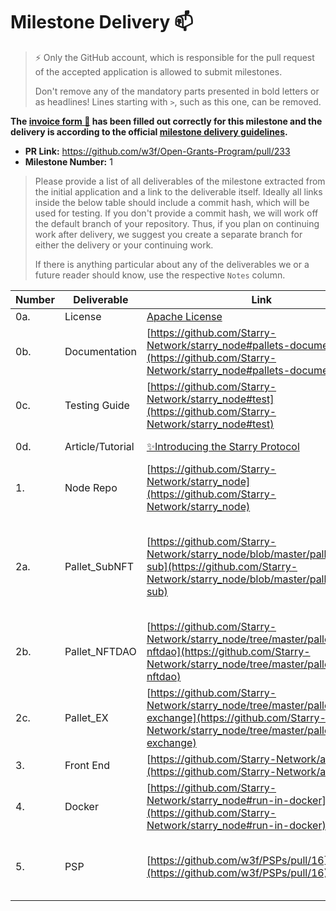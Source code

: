 # Milestone Delivery :mailbox:

> ⚡ Only the GitHub account, which is responsible for the pull request of the accepted application is allowed to submit milestones. 
> 
> Don't remove any of the mandatory parts presented in bold letters or as headlines! Lines starting with `>`, such as this one, can be removed.

**The [invoice form :pencil:](https://forms.gle/8Wx7nxtq8fKrsuEz8) has been filled out correctly for this milestone and the delivery is according to the official [milestone delivery guidelines](https://github.com/w3f/General-Grants-Program/blob/master/grants/milestone-deliverables-guidelines.md).**  

* **PR Link:** https://github.com/w3f/Open-Grants-Program/pull/233
* **Milestone Number:** 1

> Please provide a list of all deliverables of the milestone extracted from the initial application and a link to the deliverable itself. Ideally all links inside the below table should include a commit hash, which will be used for testing. If you don't provide a commit hash, we will work off the default branch of your repository. Thus, if you plan on continuing work after delivery, we suggest you create a separate branch for either the delivery or your continuing work. 
> 
> If there is anything particular about any of the deliverables we or a future reader should know, use the respective `Notes` column.

| Number | Deliverable | Link | Notes |
| ------------- | ------------- | ------------- |------------- |
| 0a. | License |[Apache License](https://github.com/Starry-Network/starry_node/blob/master/LICENSE)|  |
| 0b. | Documentation |[https://github.com/Starry-Network/starry_node#pallets-documentation](https://github.com/Starry-Network/starry_node#pallets-documentation)|  |
| 0c. | Testing Guide |[https://github.com/Starry-Network/starry_node#test](https://github.com/Starry-Network/starry_node#test)|  |
| 0d. | Article/Tutorial |[✨Introducing the Starry Protocol](https://starry.substack.com/p/introducing-the-starry-protocol)| change to use substack. |
| 1. | Node Repo |[https://github.com/Starry-Network/starry_node](https://github.com/Starry-Network/starry_node)|  |
| 2a. | Pallet_SubNFT |[https://github.com/Starry-Network/starry_node/blob/master/pallets/pallet-sub](https://github.com/Starry-Network/starry_node/blob/master/pallets/pallet-sub)| This relies on [pallet_nft(can batch mint/transfer)](https://github.com/Starry-Network/starry_node/tree/master/pallets/pallet-nft) and [pallet_graph(Can combine different tokens)](https://github.com/Starry-Network/starry_node/tree/master/pallets/pallet-graph). |
| 2b. | Pallet_NFTDAO |[https://github.com/Starry-Network/starry_node/tree/master/pallets/pallet-nftdao](https://github.com/Starry-Network/starry_node/tree/master/pallets/pallet-nftdao)|  |
| 2c. | Pallet_EX |[https://github.com/Starry-Network/starry_node/tree/master/pallets/pallet-exchange](https://github.com/Starry-Network/starry_node/tree/master/pallets/pallet-exchange)|  |
| 3. | Front End |[https://github.com/Starry-Network/app](https://github.com/Starry-Network/app)| This relies on [starry_query](https://github.com/Starry-Network/starry_query) |
| 4. | Docker           |[https://github.com/Starry-Network/starry_node#run-in-docker](https://github.com/Starry-Network/starry_node#run-in-docker)|  |
| 5. | PSP |[https://github.com/w3f/PSPs/pull/16](https://github.com/w3f/PSPs/pull/16)| include  batch minting/transfer standart and SubToken standard |